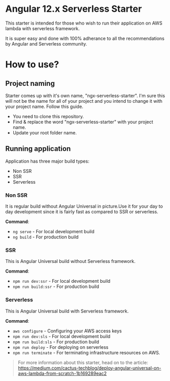# Angular 12.x Serverless Starter

This starter is intended for those who wish to run their application on AWS lambda with serverless framework.

It is super easy and done with 100% adherance to all the recommendations by Angular and Serverless community.

# How to use?

## Project naming

Starter comes up with it's own name, "ngx-serverless-starter". I'm sure this will not be the name for all of your project and you intend to change it with your project name. Follow this guide.

- You need to clone this repository.
- Find & replace the word "ngx-serverless-starter" with your project name.
- Update your root folder name.

## Running application
Application has three major build types:

- Non SSR
- SSR
- Serverless

### Non SSR

It is regular build without Angular Universal in picture.Use it for your day to day development since it is fairly fast as compared to SSR or serverless.

**Command**:
- `ng serve` - For local development build
- `ng build` - For production build

### SSR

This is Angular Universal build without Serverless framework.

**Command**:
- `npm run dev:ssr` - For local development build
- `npm run build:ssr` - For production build

### Serverless

This is Angular Universal build with Serverless framework.

**Command**:
- `aws configure` - Configuring your AWS access keys
- `npm run dev:sls` - For local development build
- `npm run build:sls` - For production build
- `npm run deploy` - For deploying on serverless
- `npm run terminate` - For terminating infrastructure resources on AWS.


> For more information about this starter, head on to the article:
https://medium.com/cactus-techblog/deploy-angular-universal-on-aws-lambda-from-scratch-1b169289eac2